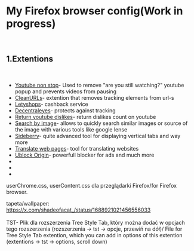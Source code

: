 <h1>My Firefox browser config(Work in progress)</h1>
<br>
<h2>1.Extentions</h2>
<br>
<ul>
  <li><a href="https://addons.mozilla.org/en-US/firefox/addon/youtube-nonstop/">Youtube non stop</a>- Used to remove "are you still watching?" youtube popup and prevents videos from pausing</li>
  <li><a href="https://addons.mozilla.org/en-US/firefox/addon/clearurls/">CleanURLs</a>- extention that removes tracking elements from url-s</li>
  <li><a href="https://addons.mozilla.org/en-US/firefox/addon/addon-letyshops/">Letyshops</a>- cashback service</li>
  <li><a href="https://addons.mozilla.org/en-US/firefox/addon/decentraleyes/">Decentraleyes</a>- protects against tracking</li>
  <li><a href="https://addons.mozilla.org/en-US/firefox/addon/return-youtube-dislikes/">Return youtube dislikes</a>- return dislikes count on youtube</li>
  <li><a href="https://addons.mozilla.org/en-US/firefox/addon/search_by_image/">Search by image</a>- allows to quickly search similar images or source of the image with various tools like google lense</li>
  <li><a href="https://addons.mozilla.org/en-US/firefox/addon/sidebery/">Sideberry</a>- quite advanced tool for displaying vertical tabs and way more</li>
  <li><a href="https://addons.mozilla.org/en-US/firefox/addon/traduzir-paginas-web/">Translate web pages</a>- tool for translating websites</li>
  <li><a href="https://addons.mozilla.org/en-US/firefox/addon/ublock-origin/">Ublock Origin</a>- powerfull blocker for ads and much more</li>
  <li><a href=""></a></li>
  <li><a href=""></a></li>
  <li><a href=""></a></li>
</ul>

userChrome.css, userContent.css dla przeglądarki Firefox/for Firefox browser.

tapeta/wallpaper: https://x.com/shadeofacat_/status/1688921021456556033
<br><br>
TST- Plik dla rozszerzenia Tree Style Tab, który można dodać w opcjach tego rozszerzenia (rozszerzenia -> tst -> opcje, przewiń na dół)/ File for Tree Style Tab extention, which you can add in options of this extention (extentions -> tst -> options, scroll down)
